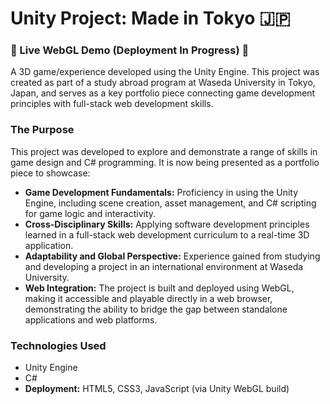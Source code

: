 # Unity Project: Made in Tokyo 🇯🇵

### 🚧 Live WebGL Demo (Deployment In Progress) 🚧

A 3D game/experience developed using the Unity Engine. This project was created as part of a study abroad program at Waseda University in Tokyo, Japan, and serves as a key portfolio piece connecting game development principles with full-stack web development skills.

### The Purpose

This project was developed to explore and demonstrate a range of skills in game design and C# programming. It is now being presented as a portfolio piece to showcase:

* **Game Development Fundamentals:** Proficiency in using the Unity Engine, including scene creation, asset management, and C# scripting for game logic and interactivity.
* **Cross-Disciplinary Skills:** Applying software development principles learned in a full-stack web development curriculum to a real-time 3D application.
* **Adaptability and Global Perspective:** Experience gained from studying and developing a project in an international environment at Waseda University.
* **Web Integration:** The project is built and deployed using WebGL, making it accessible and playable directly in a web browser, demonstrating the ability to bridge the gap between standalone applications and web platforms.

### Technologies Used

* Unity Engine
* C#
* **Deployment:** HTML5, CSS3, JavaScript (via Unity WebGL build)
